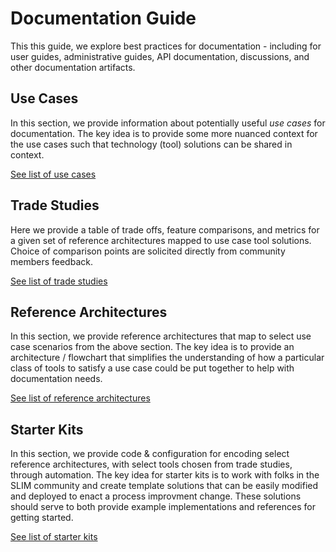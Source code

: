 # Documentation Guide

This this guide, we explore best practices for documentation - including for user guides, administrative guides, API documentation, discussions, and other documentation artifacts. 

## Use Cases

In this section, we provide information about potentially useful *use cases* for documentation. The key idea is to provide some more nuanced context for the use cases such that technology (tool) solutions can be shared in context. 

[See list of use cases](use-cases/README.md)

## Trade Studies

Here we provide a table of trade offs, feature comparisons, and metrics for a given set of reference architectures mapped to use case tool solutions. Choice of comparison points are solicited directly from community members feedback.

[See list of trade studies](trade-studies/README.md)

## Reference Architectures

In this section, we provide reference architectures that map to select use case scenarios from the above section. The key idea is to provide an architecture / flowchart that simplifies the understanding of how a particular class of tools to satisfy a use case could be put together to help with documentation needs. 

[See list of reference architectures](reference-architectures/README.md)

## Starter Kits

In this section, we provide code & configuration for encoding select reference architectures, with select tools chosen from trade studies, through automation. The key idea for starter kits is to work with folks in the SLIM community and create template solutions that can be easily modified and deployed to enact a process improvment change. These solutions should serve to both provide example implementations and references for getting started. 

[See list of starter kits](starter-kits/README.md)